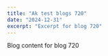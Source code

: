 ```yaml
---
title: "Ak test blogs 720"
date: "2024-12-31"
excerpt: "Excerpt for blog 720"
---
```


Blog content for blog 720